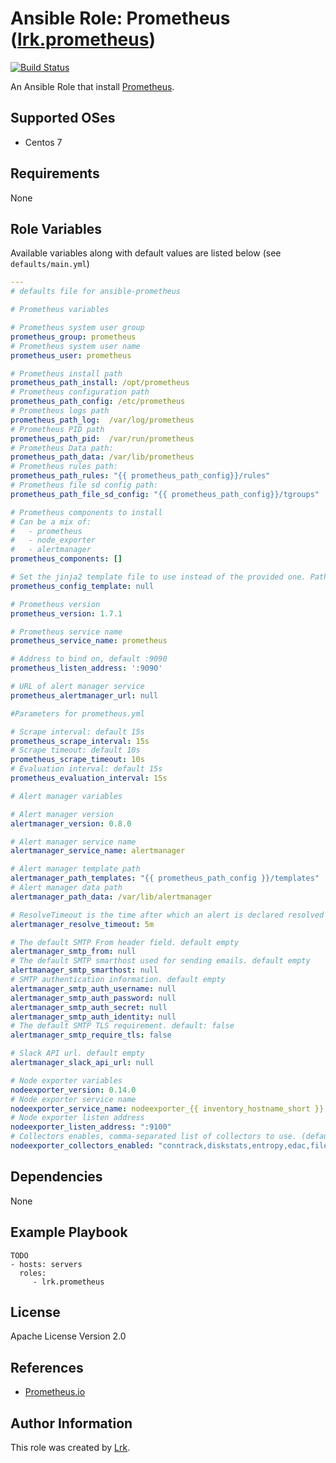Ansible Role: Prometheus ([lrk.prometheus](https://galaxy.ansible.com/lrk/prometheus/))
=========
[![Build Status](https://travis-ci.org/lrk/ansible-prometheus.svg?branch=master)](https://travis-ci.org/lrk/ansible-prometheus)

An Ansible Role that install [Prometheus](https://prometheus.io).


Supported OSes
--------------
- Centos 7

Requirements
------------

None

Role Variables
--------------

Available variables along with default values are listed below (see `defaults/main.yml`)
```yml
---
# defaults file for ansible-prometheus

# Prometheus variables

# Prometheus system user group
prometheus_group: prometheus
# Prometheus system user name
prometheus_user: prometheus

# Prometheus install path
prometheus_path_install: /opt/prometheus
# Prometheus configuration path
prometheus_path_config: /etc/prometheus
# Prometheus logs path
prometheus_path_log:  /var/log/prometheus
# Prometheus PID path
prometheus_path_pid:  /var/run/prometheus
# Prometheus Data path:
prometheus_path_data: /var/lib/prometheus
# Prometheus rules path:
prometheus_path_rules: "{{ prometheus_path_config}}/rules"
# Prometheus file sd config path:
prometheus_path_file_sd_config: "{{ prometheus_path_config}}/tgroups"

# Prometheus components to install
# Can be a mix of:
#   - prometheus
#   - node_exporter
#   - alertmanager
prometheus_components: []

# Set the jinja2 template file to use instead of the provided one. Path based on playbook_dir
prometheus_config_template: null

# Prometheus version
prometheus_version: 1.7.1

# Prometheus service name
prometheus_service_name: prometheus

# Address to bind on, default :9090
prometheus_listen_address: ':9090'

# URL of alert manager service
prometheus_alertmanager_url: null

#Parameters for prometheus.yml

# Scrape interval: default 15s
prometheus_scrape_interval: 15s
# Scrape timeout: default 10s
prometheus_scrape_timeout: 10s
# Evaluation interval: default 15s
prometheus_evaluation_interval: 15s

# Alert manager variables

# Alert manager version
alertmanager_version: 0.8.0

# Alert manager service name
alertmanager_service_name: alertmanager

# Alert manager template path
alertmanager_path_templates: "{{ prometheus_path_config }}/templates"
# Alert manager data path
alertmanager_path_data: /var/lib/alertmanager

# ResolveTimeout is the time after which an alert is declared resolved if it has not been updated. default: 5m
alertmanager_resolve_timeout: 5m

# The default SMTP From header field. default empty
alertmanager_smtp_from: null
# The default SMTP smarthost used for sending emails. default empty
alertmanager_smtp_smarthost: null
# SMTP authentication information. default empty
alertmanager_smtp_auth_username: null
alertmanager_smtp_auth_password: null
alertmanager_smtp_auth_secret: null
alertmanager_smtp_auth_identity: null
# The default SMTP TLS requirement. default: false
alertmanager_smtp_require_tls: false

# Slack API url. default empty
alertmanager_slack_api_url: null

# Node exporter variables
nodeexporter_version: 0.14.0
# Node exporter service name
nodeexporter_service_name: nodeexporter_{{ inventory_hostname_short }}
# Node exporter listen address
nodeexporter_listen_address: ":9100"
# Collectors enables, comma-separated list of collectors to use. (default "conntrack,diskstats,entropy,edac,filefd,filesystem,hwmon,infiniband,loadavg,mdadm,meminfo,netdev,netstat,sockstat,stat,textfile,time,uname,vmstat,wifi,zfs")
nodeexporter_collectors_enabled: "conntrack,diskstats,entropy,edac,filefd,filesystem,hwmon,infiniband,loadavg,mdadm,meminfo,netdev,netstat,sockstat,stat,textfile,time,uname,vmstat,wifi,zfs"

```

Dependencies
------------

None

Example Playbook
----------------

    TODO
    - hosts: servers
      roles:
         - lrk.prometheus


 License
 -------

 Apache License Version 2.0

 References
 ----------

- [Prometheus.io](https://prometheus.io)

Author Information
------------------
This role was created by [Lrk](https://github.com/lrk).
